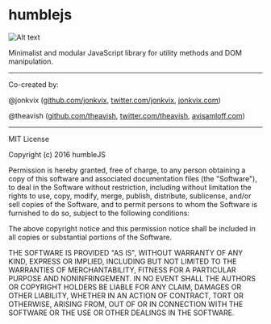 # humblejs

![Alt text](http://s32.postimg.org/uv9l8dz3p/Screen_Shot_2016_05_15_at_5_14_06_AM.png "humblejs logo")

Minimalist and modular JavaScript library for utility methods and DOM manipulation.

- - -

Co-created by:

@jonkvix ([github.com/jonkvix](http://www.github.com/jonkvix), [twitter.com/jonkvix](http://www.twitter.com/jonkvix), [jonkvix.com](http://www.jonkvix.com))

@theavish ([github.com/theavish](http://www.github.com/theavish), [twitter.com/theavish](http://www.twitter.com/theavish), [avisamloff.com](http://www.avisamloff.com))

- - -

MIT License

Copyright (c) 2016 humbleJS

Permission is hereby granted, free of charge, to any person obtaining a copy
of this software and associated documentation files (the "Software"), to deal
in the Software without restriction, including without limitation the rights
to use, copy, modify, merge, publish, distribute, sublicense, and/or sell
copies of the Software, and to permit persons to whom the Software is
furnished to do so, subject to the following conditions:

The above copyright notice and this permission notice shall be included in all
copies or substantial portions of the Software.

THE SOFTWARE IS PROVIDED "AS IS", WITHOUT WARRANTY OF ANY KIND, EXPRESS OR
IMPLIED, INCLUDING BUT NOT LIMITED TO THE WARRANTIES OF MERCHANTABILITY,
FITNESS FOR A PARTICULAR PURPOSE AND NONINFRINGEMENT. IN NO EVENT SHALL THE
AUTHORS OR COPYRIGHT HOLDERS BE LIABLE FOR ANY CLAIM, DAMAGES OR OTHER
LIABILITY, WHETHER IN AN ACTION OF CONTRACT, TORT OR OTHERWISE, ARISING FROM,
OUT OF OR IN CONNECTION WITH THE SOFTWARE OR THE USE OR OTHER DEALINGS IN THE
SOFTWARE.
